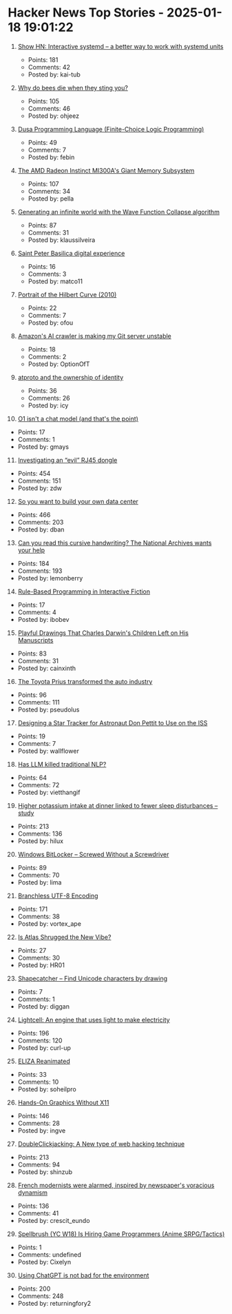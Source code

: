 # Hacker News Top Stories - 2025-01-18 19:01:22

1. [Show HN: Interactive systemd – a better way to work with systemd units](https://isd-project.github.io/isd/)
   - Points: 181
   - Comments: 42
   - Posted by: kai-tub

2. [Why do bees die when they sting you?](https://www.subanima.org/bees/)
   - Points: 105
   - Comments: 46
   - Posted by: ohjeez

3. [Dusa Programming Language (Finite-Choice Logic Programming)](https://dusa.rocks/docs/)
   - Points: 49
   - Comments: 7
   - Posted by: febin

4. [The AMD Radeon Instinct MI300A's Giant Memory Subsystem](https://chipsandcheese.com/p/inside-the-amd-radeon-instinct-mi300as)
   - Points: 107
   - Comments: 34
   - Posted by: pella

5. [Generating an infinite world with the Wave Function Collapse algorithm](https://marian42.de/article/infinite-wfc/)
   - Points: 87
   - Comments: 31
   - Posted by: klaussilveira

6. [Saint Peter Basilica digital experience](https://virtual.basilicasanpietro.va/en)
   - Points: 16
   - Comments: 3
   - Posted by: matco11

7. [Portrait of the Hilbert Curve (2010)](https://corte.si/posts/code/hilbert/portrait/)
   - Points: 22
   - Comments: 7
   - Posted by: ofou

8. [Amazon's AI crawler is making my Git server unstable](https://xeiaso.net/notes/2025/amazon-crawler/)
   - Points: 18
   - Comments: 2
   - Posted by: OptionOfT

9. [atproto and the ownership of identity](https://anirudh.fi/blog/identity/)
   - Points: 36
   - Comments: 26
   - Posted by: icy

10. [O1 isn't a chat model (and that's the point)](https://www.latent.space/p/o1-skill-issue)
   - Points: 17
   - Comments: 1
   - Posted by: gmays

11. [Investigating an “evil” RJ45 dongle](https://lcamtuf.substack.com/p/investigating-an-evil-rj45-dongle)
   - Points: 454
   - Comments: 151
   - Posted by: zdw

12. [So you want to build your own data center](https://blog.railway.com/p/data-center-build-part-one)
   - Points: 466
   - Comments: 203
   - Posted by: dban

13. [Can you read this cursive handwriting? The National Archives wants your help](https://www.smithsonianmag.com/smart-news/can-you-read-this-cursive-handwriting-the-national-archives-wants-your-help-180985833/)
   - Points: 184
   - Comments: 193
   - Posted by: lemonberry

14. [Rule-Based Programming in Interactive Fiction](https://eblong.com/zarf/essays/rule-based-if/index.html)
   - Points: 17
   - Comments: 4
   - Posted by: ibobev

15. [Playful Drawings That Charles Darwin's Children Left on His Manuscripts](https://www.openculture.com/2025/01/discover-the-playful-drawings-that-charles-darwins-children-left-on-his-manuscripts.html)
   - Points: 83
   - Comments: 31
   - Posted by: cainxinth

16. [The Toyota Prius transformed the auto industry](https://spectrum.ieee.org/toyota-prius-transformed-auto-industry)
   - Points: 96
   - Comments: 111
   - Posted by: pseudolus

17. [Designing a Star Tracker for Astronaut Don Pettit to Use on the ISS](https://petapixel.com/2025/01/14/designing-a-star-tracker-for-astronaut-don-pettit-to-use-on-the-iss/)
   - Points: 19
   - Comments: 7
   - Posted by: wallflower

18. [Has LLM killed traditional NLP?](https://medium.com/altitudehq/is-traditional-nlp-dead-05544ae7d756)
   - Points: 64
   - Comments: 72
   - Posted by: vietthangif

19. [Higher potassium intake at dinner linked to fewer sleep disturbances – study](https://www.nutraingredients-asia.com/Article/2025/01/07/higher-potassium-intake-at-dinner-linked-to-fewer-sleep-disturbances/)
   - Points: 213
   - Comments: 136
   - Posted by: hilux

20. [Windows BitLocker – Screwed Without a Screwdriver](https://neodyme.io/en/blog/bitlocker_screwed_without_a_screwdriver/)
   - Points: 89
   - Comments: 70
   - Posted by: lima

21. [Branchless UTF-8 Encoding](https://cceckman.com/writing/branchless-utf8-encoding/)
   - Points: 171
   - Comments: 38
   - Posted by: vortex_ape

22. [Is Atlas Shrugged the New Vibe?](https://www.commonreader.co.uk/p/is-atlas-shrugged-the-new-vibe)
   - Points: 27
   - Comments: 30
   - Posted by: HR01

23. [Shapecatcher – Find Unicode characters by drawing](https://shapecatcher.com/)
   - Points: 7
   - Comments: 1
   - Posted by: diggan

24. [Lightcell: An engine that uses light to make electricity](https://www.lightcellenergy.com/)
   - Points: 196
   - Comments: 120
   - Posted by: curl-up

25. [ELIZA Reanimated](https://arxiv.org/abs/2501.06707)
   - Points: 33
   - Comments: 10
   - Posted by: soheilpro

26. [Hands-On Graphics Without X11](https://blogsystem5.substack.com/p/netbsd-graphics-wo-x11)
   - Points: 146
   - Comments: 28
   - Posted by: ingve

27. [DoubleClickjacking: A New type of web hacking technique](https://www.paulosyibelo.com/2024/12/doubleclickjacking-what.html)
   - Points: 213
   - Comments: 94
   - Posted by: shinzub

28. [French modernists were alarmed, inspired by newspaper's voracious dynamism](https://aeon.co/essays/the-french-modernists-loathed-and-loved-the-mass-media-of-their-day)
   - Points: 136
   - Comments: 41
   - Posted by: crescit_eundo

29. [Spellbrush (YC W18) Is Hiring Game Programmers (Anime SRPG/Tactics)](undefined)
   - Points: 1
   - Comments: undefined
   - Posted by: Cixelyn

30. [Using ChatGPT is not bad for the environment](https://andymasley.substack.com/p/individual-ai-use-is-not-bad-for)
   - Points: 200
   - Comments: 248
   - Posted by: returningfory2

